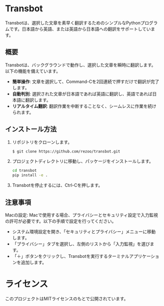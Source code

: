 # Transbot

Transbotは、選択した文章を素早く翻訳するためのシンプルなPythonプログラムです。日本語から英語、または英語から日本語への翻訳をサポートしています。

## 概要

Transbotは、バックグラウンドで動作し、選択した文章を瞬時に翻訳します。以下の機能を備えています。

- **簡単操作**: 文章を選択して、Command-Cを2回連続で押すだけで翻訳が完了します。
- **自動判別**: 選択された文章が日本語であれば英語に翻訳し、英語であれば日本語に翻訳します。
- **リアルタイム翻訳**: 翻訳作業を中断することなく、シームレスに作業を続けられます。

## インストール方法

1. リポジトリをクローンします。
    ```bash
    $ git clone https://github.com/rezoo/transbot.git
    ```
2. プロジェクトディレクトリに移動し、パッケージをインストールします。

    ```bash
    cd transbot
    pip install -e .
    ```
3. Transbotを停止するには、Ctrl-Cを押します。

## 注意事項

Macの設定: Macで使用する場合、プライバシーとセキュリティ設定で入力監視の許可が必要です。以下の手順で設定を行ってください。

* システム環境設定を開き、「セキュリティとプライバシー」メニューに移動します。
* 「プライバシー」タブを選択し、左側のリストから「入力監視」を選びます。
* 「＋」ボタンをクリックし、Transbotを実行するターミナルアプリケーションを追加します。

# ライセンス

このプロジェクトはMITライセンスのもとで公開されています。